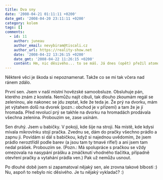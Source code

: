 ```yaml
---
title: Dva sny
date: '2008-04-21 01:11:11 +0200'
date_gmt: '2008-04-20 23:11:11 +0200'
category: kolem
tags: []
comments:
  - id: 11
    author: juneau
    author_email: nevybiram@tiscali.cz
    author_url: https://reality-show.net
    date: '2008-04-22 13:26:15 +0200'
    date_gmt: '2008-04-22 11:26:15 +0200'
    content: Hm, nic děsivého... to se máš. Já dnes (opět) přežil atomový výbuch :) Jeden by nevěřil, že se člověk dokáže zachránit i za pitomými dřevěnými dveřmi. Ale ta záře, co všemi škvírami prosvítala...
---
```

<p>Některé věci je škoda si nepoznamenat. Takže co se mi tak včera nad ránem zdálo. </p>
<p>První sen. Jsem v naší místní hovězské samoobsluze. Obsluhuje pán, kterého znám z kostela. Nemůžu najít cibuli, tak dlouho zkoumám regál se zeleninou, ale nakonec se jdu zeptat, kde že teda je. Že prý na dvorku, mám jet výtahem dolů na dvorek (pozn.: obchod je v přízemí) a tam že je jí hromada. Před revolucí prý se takhle na dvorku na hromadách prodávala všechna zelenina. Probouzím se, zase usínám.</p>
<p>Sen druhý. Jsem u babičky. V pokoji, kde šije na stroji. Na místě, kde kdysi mívala mikrovlnku stojí pračka. Zvednu se, dám do pračky všechno prádlo a zapnu ji. Povídám si dál s babičkou, když si najednou uvědomím, že jsem prádlo neroztřídil podle barev (a jsou tam ty tmavé rifle!) a ani jsem tam nedal prášek. Probouzím se. (Pozn.: Má spolupráce s pračkou se vždy omezovala na nasypání prášku a zmáčknutí vhodného tlačítka, případně otevření pračky a vytahání prádla ven.) Pak už nemůžu usnout.</p>
<p>Po dlouhé době jsem si zapamatoval nějaký sen, ale zrovna takové blbosti :) Nu, aspoň to nebylo nic děsivého. Je tu nějaký vykladač? :)</p>
